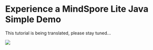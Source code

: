 # Experience a MindSpore Lite Java Simple Demo

 This tutorial is being translated, please stay tuned...

<a href="https://gitee.com/mindspore/docs/blob/master/tutorials/lite/source_en/quick_start/quick_start_java.md" target="_blank"><img src="../_static/logo_source.png"></a>

